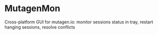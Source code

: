 # MutagenMon
Cross-platform GUI for mutagen.io: monitor sessions status in tray, restart hanging sessions, resolve conflicts
